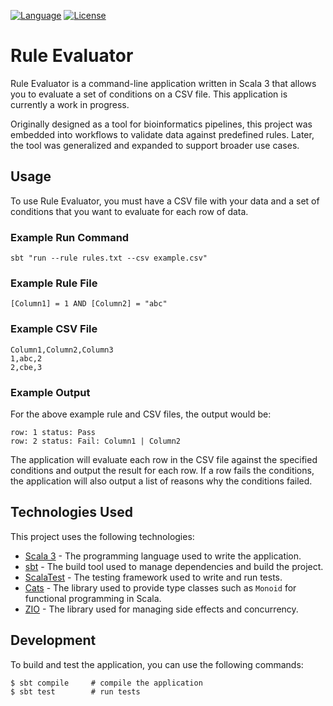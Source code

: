 [![Language](https://img.shields.io/badge/language-scala-brightgreen.svg)](https://www.scala-sbt.org/)
[![License](http://img.shields.io/badge/license-MIT-blue.svg)](https://github.com/Kirvolque/rule-evaluator)

# Rule Evaluator

Rule Evaluator is a command-line application written in Scala 3 that allows you to evaluate a set of conditions on a CSV file.
This application is currently a work in progress.

Originally designed as a tool for bioinformatics pipelines, this project was embedded into workflows to validate data against predefined rules. Later, the tool was generalized and expanded to support broader use cases. 

## Usage
To use Rule Evaluator, you must have a CSV file with your data and a set of conditions that you want to evaluate for each row of data.

### Example Run Command
```
sbt "run --rule rules.txt --csv example.csv"
```

### Example Rule File
```
[Column1] = 1 AND [Column2] = "abc"
```


### Example CSV File
```
Column1,Column2,Column3
1,abc,2
2,cbe,3
```

### Example Output
For the above example rule and CSV files, the output would be:

```
row: 1 status: Pass
row: 2 status: Fail: Column1 | Column2
```
The application will evaluate each row in the CSV file against the specified conditions and output the result for each row. If a row fails the conditions, the application will also output a list of reasons why the conditions failed.
## Technologies Used

This project uses the following technologies:

- [Scala 3](https://docs.scala-lang.org/scala3/) - The programming language used to write the application.
- [sbt](https://www.scala-sbt.org/) - The build tool used to manage dependencies and build the project.
- [ScalaTest](https://www.scalatest.org/) - The testing framework used to write and run tests.
- [Cats](https://typelevel.org/cats/) - The library used to provide type classes such as `Monoid` for functional programming in Scala.
- [ZIO](https://zio.dev/) - The library used for managing side effects and concurrency.


## Development
To build and test the application, you can use the following commands:

```
$ sbt compile     # compile the application
$ sbt test        # run tests
```
